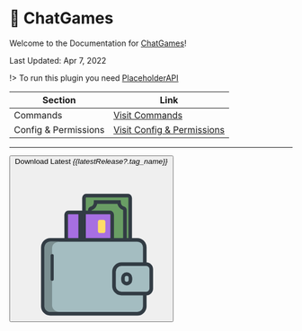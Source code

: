<script>
 Vue.createApp({
     data() {
         return {
             latestRelease: null,
             isFetching: true,
         }
     },
     created() {
         fetch('https://api.github.com/repos/yakovliam-com/chatgames/releases/latest')
         .then(response => response.json())
         .then(data => (this.latestRelease = data))
         .catch(err => console.log(err))
         .finally(() => this.isFetching = false);
     }
  }).mount('#main');
</script>

# :speech_balloon: ChatGames

Welcome to the Documentation for [ChatGames](https://github.com/yakovliam-com/chatgames)!

Last Updated: Apr 7, 2022

!> To run this plugin you need [PlaceholderAPI](https://www.spigotmc.org/resources/placeholderapi.6245/)

| Section                     | Link                                                      |
| --------------------------- | --------------------------------------------------------- |
| Commands                  | [Visit Commands](plugins/chatgames/commands.md)                               |
| Config & Permissions      | [Visit Config & Permissions](plugins/chatgames/configandpermissions.md)       |

---

<a href="https://nightly.link/yakovliam-com/chatgames/workflows/gradle/main/ChatGames%20Artifacts.zip">
<button class="button">
    <span class="button__text">
    Download Latest <i v-if="!isFetching">{{latestRelease?.tag_name}}
    </span>
    <svg class="button__svg" role="presentational" viewBox="0 0 600 600">
    <defs>
    <clipPath id="myClip">
    <rect x="0" y="0" width="100%" height="50%" />
    </clipPath>
    </defs>
    <g clip-path="url(#myClip)">
    <g id="money">
    <path d="M441.9,116.54h-162c-4.66,0-8.49,4.34-8.62,9.83l.85,278.17,178.37,2V126.37C450.38,120.89,446.56,116.52,441.9,116.54Z" fill="#699e64" stroke="#323c44" stroke-miterlimit="10" stroke-width="14" />
    <path d="M424.73,165.49c-10-2.53-17.38-12-17.68-24H316.44c-.09,11.58-7,21.53-16.62,23.94-3.24.92-5.54,4.29-5.62,8.21V376.54H430.1V173.71C430.15,169.83,427.93,166.43,424.73,165.49Z" fill="#699e64" stroke="#323c44" stroke-miterlimit="10" stroke-width="14" />
    </g>
    <g id="creditcard">
    <path d="M372.12,181.59H210.9c-4.64,0-8.45,4.34-8.58,9.83l.85,278.17,177.49,2V191.42C380.55,185.94,376.75,181.57,372.12,181.59Z" fill="#a76fe2" stroke="#323c44" stroke-miterlimit="10" stroke-width="14" />
    <path d="M347.55,261.85H332.22c-3.73,0-6.76-3.58-6.76-8v-35.2c0-4.42,3-8,6.76-8h15.33c3.73,0,6.76,3.58,6.76,8v35.2C354.31,258.27,351.28,261.85,347.55,261.85Z" fill="#ffdc67" />
    <path d="M249.73,183.76h28.85v274.8H249.73Z" fill="#323c44" />
    </g>
    </g>
    <g id="wallet">
    <path d="M478,288.23h-337A28.93,28.93,0,0,0,112,317.14V546.2a29,29,0,0,0,28.94,28.95H478a29,29,0,0,0,28.95-28.94h0v-229A29,29,0,0,0,478,288.23Z" fill="#a4bdc1" stroke="#323c44" stroke-miterlimit="10" stroke-width="14" />
    <path d="M512.83,382.71H416.71a28.93,28.93,0,0,0-28.95,28.94h0V467.8a29,29,0,0,0,28.95,28.95h96.12a19.31,19.31,0,0,0,19.3-19.3V402a19.3,19.3,0,0,0-19.3-19.3Z" fill="#a4bdc1" stroke="#323c44" stroke-miterlimit="10" stroke-width="14" />
    <path d="M451.46,435.79v7.88a14.48,14.48,0,1,1-29,0v-7.9a14.48,14.48,0,0,1,29,0Z" fill="#a4bdc1" stroke="#323c44" stroke-miterlimit="10" stroke-width="14" />
    <path d="M147.87,541.93V320.84c-.05-13.2,8.25-21.51,21.62-24.27a42.71,42.71,0,0,1,7.14-1.32l-29.36-.63a67.77,67.77,0,0,0-9.13.45c-13.37,2.75-20.32,12.57-20.27,25.77l.38,221.24c-1.57,15.44,8.15,27.08,25.34,26.1l33-.19c-15.9,0-28.78-10.58-28.76-25.93Z" fill="#7b8f91" />
    <path d="M148.16,343.22a6,6,0,0,0-6,6v92a6,6,0,0,0,12,0v-92A6,6,0,0,0,148.16,343.22Z" fill="#323c44" />
    </g>
    </svg>
</button>
</a>


